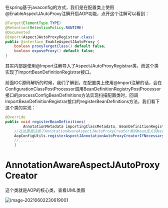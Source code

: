 在spring基于javaconfig的方式，我们是在配置类上使用@EnableAspectJAutoProxy注解开启AOP功能，点开这个注解可以看到：

```java
@Target(ElementType.TYPE)
@Retention(RetentionPolicy.RUNTIME)
@Documented
@Import(AspectJAutoProxyRegistrar.class)
public @interface EnableAspectJAutoProxy {
	boolean proxyTargetClass() default false;
	boolean exposeProxy() default false;
}
```

其实内部是使用@Import注解导入了AspectJAutoProxyRegistrar类，而这个类实现了ImportBeanDefinitionRegistrar接口。

前面IOC源码解析的时候，我们了解到，在配置类上使用@Import注解的话，会在ConfigurationClassPostProcessor调用BeanDefinitionRegistryPostProcessor接口的processConfigBeanDefinitions方法实现扫描配置类时，回调ImportBeanDefinitionRegistrar接口的registerBeanDefinitions方法，我们看下这个类的实现：

```java
@Override
public void registerBeanDefinitions(
		AnnotationMetadata importingClassMetadata, BeanDefinitionRegistry registry) {
	//在这里面注册了AnnotationAwareAspectJAutoProxyCreator类的bean定义到bean工厂
	AopConfigUtils.registerAspectJAnnotationAutoProxyCreatorIfNecessary(registry);
	//.......
	}

```

# AnnotationAwareAspectJAutoProxyCreator

这个类就是AOP的核心类，查看UML类图

![image-20210602230619001](https://gitee.com/Zeebrary/PicBed/raw/master/img/image-20210602230619001.png)

